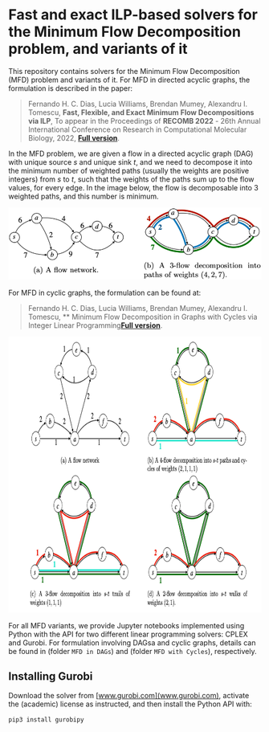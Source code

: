 # Fast and exact ILP-based solvers for the Minimum Flow Decomposition problem, and variants of it

This repository contains solvers for the Minimum Flow Decomposition (MFD) problem and variants of it. For MFD in directed acyclic graphs, the formulation is described in the paper:

> Fernando H. C. Dias, Lucia Williams, Brendan Mumey, Alexandru I. Tomescu, **Fast, Flexible, and Exact Minimum Flow Decompositions via ILP**, To appear in the Proceedings of **RECOMB 2022** - 26th Annual International Conference on Research in Computational Molecular Biology, 2022, [**Full version**](https://arxiv.org/abs/2201.10923).

In the MFD problem, we are given a flow in a directed acyclic graph (DAG) with unique source *s* and unique sink *t*, and we need to decompose it into the minimum number of weighted paths (usually the weights are positive integers) from *s* to *t*, such that the weights of the paths sum up to the flow values, for every edge. In the image below, the flow is decomposable into 3 weighted paths, and this number is minimum.

![MFD in DAGS Example](https://github.com/algbio/MFD-ILP/raw/main/mfd-example.png) 

For MFD in cyclic graphs, the formulation can be found at:

> Fernando H. C. Dias, Lucia Williams, Brendan Mumey, Alexandru I. Tomescu, ** Minimum Flow Decomposition in Graphs with Cycles via Integer Linear Programming[**Full version**](https://arxiv.org/abs/2201.10923).

<img src="https://github.com/algbio/MFD-ILP/raw/main/fd_cycles.png" width="900" height="550">


For all MFD variants, we provide Jupyter notebooks implemented using Python with the API for two different linear programming solvers: CPLEX and Gurobi.
For formulation involving DAGsa and cyclic graphs, details can be found in (folder `MFD in DAGs`) and (folder `MFD with Cycles`), respectively.

## Installing Gurobi

Download the solver from [www.gurobi.com](www.gurobi.com), activate the (academic) license as instructed, and then install the Python API with:

```
pip3 install gurobipy
```
